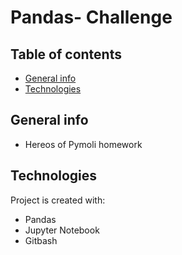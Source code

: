 # Pandas- Challenge

## Table of contents
* [General info](#general-info)
* [Technologies](#technologies)


## General info
 * Hereos of Pymoli homework
	
## Technologies
Project is created with:
* Pandas
* Jupyter Notebook
* Gitbash
